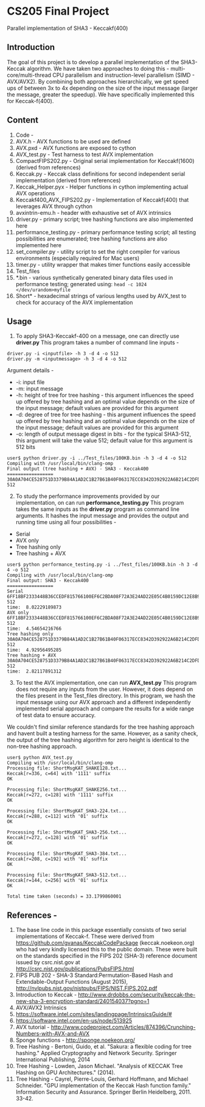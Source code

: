 # CS205 Final Project
Parallel implementation of SHA3 - Keccakf(400)

## Introduction 
The goal of this project is to develop a parallel implementation of the SHA3-Keccak algorithm. We have taken two approaches to doing this - multi-core/multi-thread CPU parallelism and instruction-level parallelism (SIMD - AVX/AVX2). By combining both approaches hierarchically, we get speed ups of between 3x to 4x depending on the size of the input message (larger the message, greater the speedup). 
We have specifically implemented this for Keccak-f(400). 

## Content
1. Code - 
  1. AVX.h - AVX functions to be used are defined
  2. AVX.pxd - AVX functions are exposed to cython
  3. AVX_test.py - Test harness to test AVX implementation
  4. CompactFIPS202.py - Original serial implementation for Keccakf(1600) (derived from references)
  5. Keccak.py - Keccak class definitions for second independent serial implementation (derived from references)
  6. Keccak_Helper.pyx - Helper functions in cython implementing actual AVX operations
  7. Keccakf400_AVX_FIPS202.py - Implementation of Keccakf(400) that leverages AVX through cython
  8. avxintrin-emu.h - header with exhaustive set of AVX intrinsics
  9. driver.py - primary script; tree hashing functions are also implemented here
  10. performance_testing.py - primary performance testing script; all testing possibilities are enumerated; tree hashing functions are also implemented here
  11. set_compiler.py - utility script to set the right compiler for various environments (especially required for Mac users)
  12. timer.py - utility wrapper that makes timer functions easily accessible
2. Test_files 
  1. *.bin - various synthetically generated binary data files used in performance testing; generated using: 
``` head -c 1024 </dev/urandom>myfile ```
  2. Short* - hexadecimal strings of various lengths used by AVX_test to check for accuracy of the AVX implementation

## Usage 
1) To apply SHA3-Keccakf-400 on a message, one can directly use **driver.py** This program takes a number of command line inputs - 
```
driver.py -i <inputfile> -h 3 -d 4 -o 512 
driver.py -m <inputmessage> -h 3 -d 4 -o 512
```

  Argument details - 
- -i: input file
- -m: input message
- -h: height of tree for tree hashing - this argument influences the speed up offered by tree hashing and an optimal value depends on the size of the input message; default values are provided for this argument
- -d: degree of tree for tree hashing - this argument influences the speed up offered by tree hashing and an optimal value depends on the size of the input message; default values are provided for this argument
- -o: length of output message digest in bits - for the typical SHA3-512, this argument will take the value 512; default value for this argument is 512 bits

```
user$ python driver.py -i ../Test_files/100KB.bin -h 3 -d 4 -o 512
Compiling with /usr/local/bin/clang-omp
Final output (tree hashing + AVX) - SHA3 - Keccak400
=================
30A0A704CE528751D3379B84A1AD2C1B27B61B40F06317ECC8342D392922A6B214C2DFDDC9C3E5C995CF0E11B4AAFB1785EBA9AB85686FAA86136E7D6C68DE59 512
```

2) To study the performance improvements provided by our implementation, on can run **performance_testing.py** This program takes the same inputs as the **driver.py** program as command line arguments. It hashes the input message and provides the output and running time using all four possibilities - 
- Serial
- AVX only
- Tree hashing only
- Tree hashing + AVX

```
user$ python performance_testing.py -i ../Test_files/100KB.bin -h 3 -d 4 -o 512
Compiling with /usr/local/bin/clang-omp
Final output: SHA3 - Keccak400
=================
Serial
6FF18BF2333448B36CCEDF815766100EF6C2BDA08F72A3E24AD22E05C4B0159DC12E8B988F64FAB2F34AC3D07C981CEF43DF7E9CA93EC5AF81653ECEDC00AB1A 512
time:  8.02229189873
AVX only
6FF18BF2333448B36CCEDF815766100EF6C2BDA08F72A3E24AD22E05C4B0159DC12E8B988F64FAB2F34AC3D07C981CEF43DF7E9CA93EC5AF81653ECEDC00AB1A 512
time:  4.54654216766
Tree hashing only
30A0A704CE528751D3379B84A1AD2C1B27B61B40F06317ECC8342D392922A6B214C2DFDDC9C3E5C995CF0E11B4AAFB1785EBA9AB85686FAA86136E7D6C68DE59 512
time:  4.92956495285
Tree hashing + AVX
30A0A704CE528751D3379B84A1AD2C1B27B61B40F06317ECC8342D392922A6B214C2DFDDC9C3E5C995CF0E11B4AAFB1785EBA9AB85686FAA86136E7D6C68DE59 512
time:  2.82117891312
```

3) To test the AVX implementation, one can run **AVX_test.py** This program does not require any inputs from the user. However, it does depend on the files present in the Test_files directory. In this program, we hash the input message using our AVX approach and a different independently implemented serial approach and compare the results for a wide range of test data to ensure accuracy.

We couldn't find similar reference standards for the tree hashing approach and havent built a testing harness for the same. However, as a sanity check, the output of the tree hashing algorithm for zero height is identical to the non-tree hashing approach. 

```
user$ python AVX_test.py
Compiling with /usr/local/bin/clang-omp
Processing file: ShortMsgKAT_SHAKE128.txt...
Keccak[r=336, c=64] with '1111' suffix
OK

Processing file: ShortMsgKAT_SHAKE256.txt...
Keccak[r=272, c=128] with '1111' suffix
OK

Processing file: ShortMsgKAT_SHA3-224.txt...
Keccak[r=288, c=112] with '01' suffix
OK

Processing file: ShortMsgKAT_SHA3-256.txt...
Keccak[r=272, c=128] with '01' suffix
OK

Processing file: ShortMsgKAT_SHA3-384.txt...
Keccak[r=208, c=192] with '01' suffix
OK

Processing file: ShortMsgKAT_SHA3-512.txt...
Keccak[r=144, c=256] with '01' suffix
OK

Total time taken (seconds) = 33.1799860001
```

## References - 
1. The base line code in this package essentially consists of two serial implementations of Keccak-f. These were derived from https://github.com/gvanas/KeccakCodePackage (keccak.noekeon.org) who had very kindly licensed this to the public domain. These were built on the standards specified in the FIPS 202 (SHA-3) reference document issued by csrc.nist.gov at http://csrc.nist.gov/publications/PubsFIPS.html 
  1. FIPS PUB 202 - SHA-3 Standard:Permutation-Based Hash and Extendable-Output Functions (August 2015), http://nvlpubs.nist.gov/nistpubs/FIPS/NIST.FIPS.202.pdf 
2. Introduction to Keccak - http://www.drdobbs.com/security/keccak-the-new-sha-3-encryption-standard/240154037?pgno=1
3. AVX/AVX2 Intrinsics
  1. https://software.intel.com/sites/landingpage/IntrinsicsGuide/#
  2. https://software.intel.com/en-us/node/513925
4. AVX tutorial - http://www.codeproject.com/Articles/874396/Crunching-Numbers-with-AVX-and-AVX
5. Sponge functions - http://sponge.noekeon.org/
6. Tree Hashing - Bertoni, Guido, et al. "Sakura: a flexible coding for tree hashing." Applied Cryptography and Network Security. Springer International Publishing, 2014
7. Tree Hashing - Lowden, Jason Michael. "Analysis of KECCAK Tree Hashing on GPU Architectures." (2014).
8. Tree Hashing - Cayrel, Pierre-Louis, Gerhard Hoffmann, and Michael Schneider. "GPU implementation of the Keccak Hash function family." Information Security and Assurance. Springer Berlin Heidelberg, 2011. 33-42.


